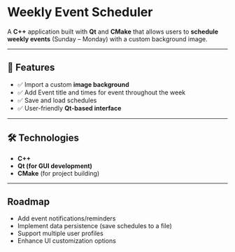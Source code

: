 # Weekly Event Scheduler  

A **C++** application built with **Qt** and **CMake** that allows users to **schedule weekly events** (Sunday – Monday) with a custom background image.  

---

## 🚀 Features  

- ✅ Import a custom **image background**  
- ✅ Add Event title and times for event throughout the week
- ✅ Save and load schedules  
- ✅ User-friendly **Qt-based interface**  

---

## 🛠️ Technologies  

- **C++**  
- **Qt (for GUI development)**  
- **CMake** (for project building)  

---

## Roadmap
- Add event notifications/reminders
- Implement data persistence (save schedules to a file)
- Support multiple user profiles
- Enhance UI customization options
